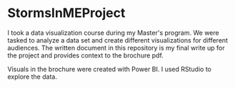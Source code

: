 # StormsInMEProject

I took a data visualization course during my Master's program. We were tasked to analyze a data set and create different visualizations for different audiences. The written document in this repository is my final write up for the project and provides context to the brochure pdf. 

Visuals in the brochure were created with Power BI. I used RStudio to explore the data.
